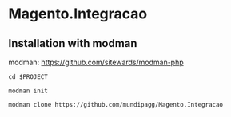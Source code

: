 # Magento.Integracao

## Installation with modman ##

modman: https://github.com/sitewards/modman-php

`cd $PROJECT`

`modman init`

`modman clone https://github.com/mundipagg/Magento.Integracao`
